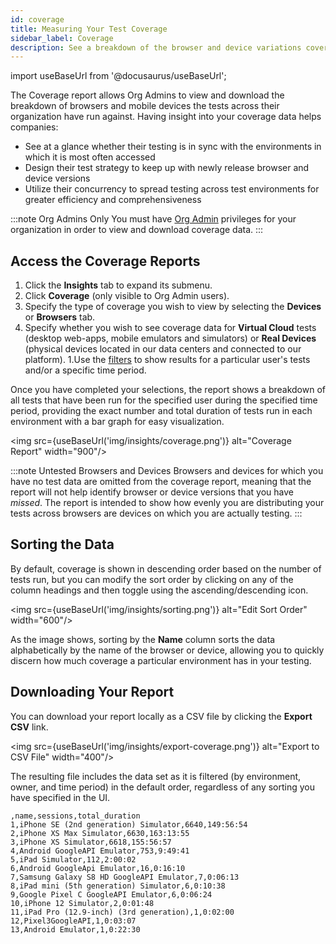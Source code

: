 ```yaml
---
id: coverage
title: Measuring Your Test Coverage
sidebar_label: Coverage
description: See a breakdown of the browser and device variations covered by your tests.
---
```

import useBaseUrl from '@docusaurus/useBaseUrl';

The Coverage report allows Org Admins to view and download the breakdown of browsers and mobile devices the tests across their organization have run against. Having insight into your coverage data helps companies:

* See at a glance whether their testing is in sync with the environments in which it is most often accessed
* Design their test strategy to keep up with newly release browser and device versions
* Utilize their concurrency to spread testing across test environments for greater efficiency and comprehensiveness

:::note Org Admins Only
You must have [Org Admin](/basics/acct-team-mgmt/managing-user-info/#user-roles) privileges for your organization in order to view and download coverage data.
:::

## Access the Coverage Reports

1. Click the **Insights** tab to expand its submenu.
1. Click **Coverage** (only visible to Org Admin users).
1. Specify the type of coverage you wish to view by selecting the **Devices** or **Browsers** tab.
1. Specify whether you wish to see coverage data for **Virtual Cloud** tests (desktop web-apps, mobile emulators and simulators) or **Real Devices** (physical devices located in our data centers and connected to our platform).
1.Use the [filters](scope.md#using-filters-to-adjust-the-scope-of-your-data) to show results for a particular user's tests and/or a specific time period.

Once you have completed your selections, the report shows a breakdown of all tests that have been run for the specified user during the specified time period, providing the exact number and total duration of tests run in each environment with a bar graph for easy visualization.

<img src={useBaseUrl('img/insights/coverage.png')} alt="Coverage Report" width="900"/>

:::note Untested Browsers and Devices
Browsers and devices for which you have no test data are omitted from the coverage report, meaning that the report will not help identify browser or device versions that you have _missed_. The report is intended to show how evenly you are distributing your tests across browsers are devices on which you are actually testing.
:::

## Sorting the Data

By default, coverage is shown in descending order based on the number of tests run, but you can modify the sort order by clicking on any of the column headings and then toggle using the ascending/descending icon.

<img src={useBaseUrl('img/insights/sorting.png')} alt="Edit Sort Order" width="600"/>

As the image shows, sorting by the **Name** column sorts the data alphabetically by the name of the browser or device, allowing you to quickly discern how much coverage a particular environment has in your testing.


## Downloading Your Report

You can download your report locally as a CSV file by clicking the **Export CSV** link.

<img src={useBaseUrl('img/insights/export-coverage.png')} alt="Export to CSV File" width="400"/>

The resulting file includes the data set as it is filtered (by environment, owner, and time period) in the default order, regardless of any sorting you have specified in the UI.

```text title="Sample CSV Output"
,name,sessions,total_duration
1,iPhone SE (2nd generation) Simulator,6640,149:56:54
2,iPhone XS Max Simulator,6630,163:13:55
3,iPhone XS Simulator,6618,155:56:57
4,Android GoogleAPI Emulator,753,9:49:41
5,iPad Simulator,112,2:00:02
6,Android GoogleApi Emulator,16,0:16:10
7,Samsung Galaxy S8 HD GoogleAPI Emulator,7,0:06:13
8,iPad mini (5th generation) Simulator,6,0:10:38
9,Google Pixel C GoogleAPI Emulator,6,0:06:24
10,iPhone 12 Simulator,2,0:01:48
11,iPad Pro (12.9-inch) (3rd generation),1,0:02:00
12,Pixel3GoogleAPI,1,0:03:07
13,Android Emulator,1,0:22:30
```
